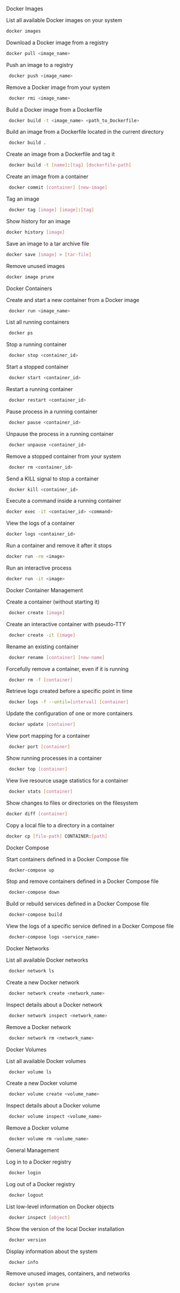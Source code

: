 Docker Images

List all available Docker images on your system
```sh
docker images

```



Download a Docker image from a registry
```sh
docker pull <image_name>

```



Push an image to a registry

```sh
 docker push <image_name>

```
 


Remove a Docker image from your system

```sh
 docker rmi <image_name>

```



Build a Docker image from a Dockerfile

```sh
 docker build -t <image_name> <path_to_Dockerfile>

```



Build an image from a Dockerfile located in the current directory

```sh
 docker build .

```



Create an image from a Dockerfile and tag it

```sh
 docker build -t [name]:[tag] [dockerfile-path]

```


Create an image from a container

```sh
 docker commit [container] [new-image]

```



Tag an image

```sh
 docker tag [image] [image]:[tag]

```



Show history for an image

```sh
docker history [image]

```



Save an image to a tar archive file

```sh
docker save [image] > [tar-file]

```



Remove unused images

```sh
docker image prune

```



Docker Containers


Create and start a new container from a Docker image

```sh
 docker run <image_name>

```



List all running containers

```sh
 docker ps

```



Stop a running container

```sh
 docker stop <container_id>

```



Start a stopped container

```sh
 docker start <container_id>

```



Restart a running container

```sh
 docker restart <container_id>

```



Pause process in a running container

```sh
 docker pause <container_id>

```



Unpause the process in a running container

```sh
 docker unpause <container_id>

```



Remove a stopped container from your system

```sh
 docker rm <container_id>

```



Send a KILL signal to stop a container

```sh
 docker kill <container_id>

```



Execute a command inside a running container

```sh
docker exec -it <container_id> <command>

```



View the logs of a container

```sh
docker logs <container_id>

```



Run a container and remove it after it stops

```sh
docker run -rm <image>

```



Run an interactive process

```sh
docker run -it <image>

```



Docker Container Management


Create a container (without starting it)

```sh
 docker create [image]

```



Create an interactive container with pseudo-TTY

```sh
 docker create -it [image]

```



Rename an existing container

```sh
 docker rename [container] [new-name]

```



Forcefully remove a container, even if it is running

```sh
 docker rm -f [container]

```



Retrieve logs created before a specific point in time

```sh
 docker logs -f --until=[interval] [container]

```



Update the configuration of one or more containers

```sh
 docker update [container]

```



View port mapping for a container

```sh
 docker port [container]

```



Show running processes in a container

```sh
 docker top [container]

```



View live resource usage statistics for a container

```sh
 docker stats [container]

```



Show changes to files or directories on the filesystem

```sh
docker diff [container]

```



Copy a local file to a directory in a container

```sh
docker cp [file-path] CONTAINER:[path]

```



Docker Compose


Start containers defined in a Docker Compose file

```sh
 docker-compose up

```



Stop and remove containers defined in a Docker Compose file

```sh
 docker-compose down

```



Build or rebuild services defined in a Docker Compose file

```sh
 docker-compose build

```



View the logs of a specific service defined in a Docker Compose file

```sh
 docker-compose logs <service_name>

```



Docker Networks


List all available Docker networks

```sh
 docker network ls

```



Create a new Docker network

```sh
 docker network create <network_name>

```
 
 

Inspect details about a Docker network

```sh
 docker network inspect <network_name>

```



Remove a Docker network

```sh
 docker network rm <network_name>

```



Docker Volumes

List all available Docker volumes


```sh
 docker volume ls

```



Create a new Docker volume

```sh
 docker volume create <volume_name>

```



Inspect details about a Docker volume

```sh
 docker volume inspect <volume_name>

```



Remove a Docker volume

```sh
 docker volume rm <volume_name>

```



General Management


Log in to a Docker registry

```sh
 docker login

```



Log out of a Docker registry

```sh
 docker logout

```



List low-level information on Docker objects

```sh
 docker inspect [object]

```



Show the version of the local Docker installation

```sh
 docker version

```



Display information about the system

```sh
 docker info

```



Remove unused images, containers, and networks
```sh
 docker system prune

```
